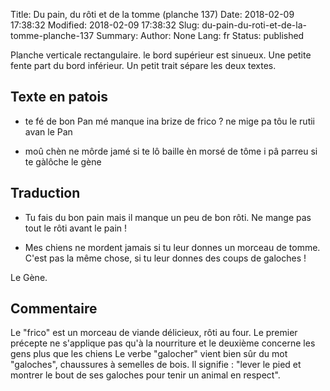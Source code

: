 Title: Du pain, du rôti et de la tomme (planche 137)
Date: 2018-02-09 17:38:32
Modified: 2018-02-09 17:38:32
Slug: du-pain-du-roti-et-de-la-tomme-planche-137
Summary: 
Author: None
Lang: fr
Status: published

Planche verticale rectangulaire. le bord supérieur est sinueux. Une petite fente part du bord inférieur. Un petit trait sépare les deux textes.<img style="float: left;" alt="" src="{static}/images/planche_137.png">

## Texte en patois
- te fé de bon Pan mé manque ina brize de frico ?  ne mige pa tôu le  rutii avan le Pan

- moû chèn ne môrde jamé si te lô baille èn morsé de tôme i pâ parreu si te gàlôche 		  le  gène

## Traduction
- Tu fais du bon pain mais il manque un peu de bon rôti. Ne mange pas tout le rôti avant le pain !

- Mes chiens ne mordent jamais si tu leur donnes un morceau de tomme. C'est pas la même chose, si tu leur donnes des coups de galoches !  		
			 
Le Gène.

## Commentaire
Le "frico" est un morceau de viande délicieux, rôti au four. 
Le premier précepte ne s'applique pas qu'à la nourriture et le deuxième concerne les gens plus que les chiens
Le verbe "galocher" vient bien sûr du mot "galoches", chaussures à semelles de bois. Il signifie : "lever le pied et montrer le bout de ses galoches pour tenir un animal en respect". 

